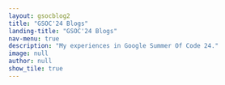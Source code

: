```yaml
---
layout: gsocblog2
title: "GSOC'24 Blogs"
landing-title: "GSOC'24 Blogs"
nav-menu: true
description: "My experiences in Google Summer Of Code 24."
image: null
author: null
show_tile: true
---
```

